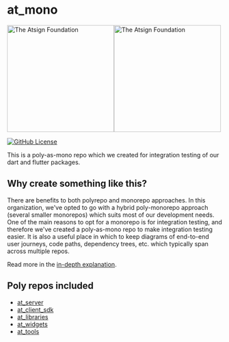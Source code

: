 # at_mono

<a href="https://atsign.com#gh-light-mode-only"><img width=250px src="https://atsign.com/wp-content/uploads/2022/05/atsign-logo-horizontal-color2022.svg#gh-light-mode-only" alt="The Atsign Foundation"></a><a href="https://atsign.com#gh-dark-mode-only"><img width=250px src="https://atsign.com/wp-content/uploads/2023/08/atsign-logo-horizontal-reverse2022-Color.svg#gh-dark-mode-only" alt="The Atsign Foundation"></a>

[![GitHub License](https://img.shields.io/badge/license-BSD3-blue.svg)](./LICENSE)

This is a poly-as-mono repo which we created for integration testing of our dart and
flutter packages.

## Why create something like this?

There are benefits to both polyrepo and monorepo approaches. In this organization,
we've opted to go with a hybrid poly-monorepo approach (several smaller monorepos)
which suits most of our development needs.
One of the main reasons to opt for a monorepo is for integration testing, and
therefore we've created a poly-as-mono repo to make integration testing easier.
It is also a useful place in which to keep diagrams of end-to-end user journeys,
code paths, dependency trees, etc. which typically span across multiple repos.

Read more in the [in-depth explanation](https://github.com/atsign-foundation/.github/blob/trunk/at_mono.md).

## Poly repos included

- [at_server](https://github.com/atsign-foundation/at_server.git)
- [at_client_sdk](https://github.com/atsign-foundation/at_client_sdk.git)
- [at_libraries](https://github.com/atsign-foundation/at_libraries.git)
- [at_widgets](https://github.com/atsign-foundation/at_widgets.git)
- [at_tools](https://github.com/atsign-foundation/at_tools.git)

